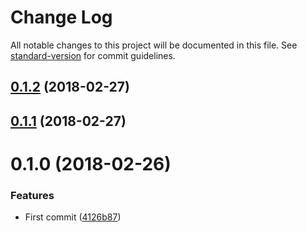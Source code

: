 # Change Log

All notable changes to this project will be documented in this file. See [standard-version](https://github.com/conventional-changelog/standard-version) for commit guidelines.

<a name="0.1.2"></a>
## [0.1.2](https://github.com/nicolasdao/graphql-authorize/compare/v0.1.1...v0.1.2) (2018-02-27)



<a name="0.1.1"></a>
## [0.1.1](https://github.com/nicolasdao/graphql-authorize/compare/v0.1.0...v0.1.1) (2018-02-27)



<a name="0.1.0"></a>
# 0.1.0 (2018-02-26)


### Features

* First commit ([4126b87](https://github.com/nicolasdao/graphql-authorize/commit/4126b87))
